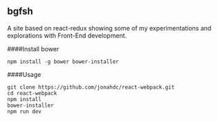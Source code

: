 ## bgfsh

A site based on react-redux showing some of my experimentations and explorations with Front-End development.

####Install bower

```
npm install -g bower bower-installer
```

####Usage

```
git clone https://github.com/jonahdc/react-webpack.git
cd react-webpack
npm install
bower-installer
npm run dev
```

